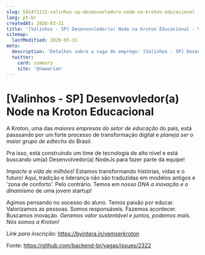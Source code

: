 ```yaml
---
slug: 591471112-valinhos-sp-desenvovledora-node-na-kroton-educacional
lang: pt-br
createdAt: 2020-03-31
title: '[Valinhos - SP] Desenvovledor(a) Node na Kroton Educacional - Vaga de Emprego'
sitemap:
  lastModified: 2020-03-31
meta:
  description: 'Detalhes sobre a vaga de emprego: [Valinhos - SP] Desenvovledor(a) Node na Kroton Educacional'
  twitter:
    card: summary
    site: '@nawarian'
---
```


# [Valinhos - SP] Desenvovledor(a) Node na Kroton Educacional

A Kroton, uma das *maiores empresas do setor de educação* do país, está passsando por um forte processo de transformação digital e *planeja ser o maior grupo de edtechs* do Brasil.

Pra isso, está construindo um time de tecnologia de alto nível e está buscando um(a) Desenvolvedor(a) NodeJs para fazer parte da equipe!

*Impacte a vida de milhões!* Estamos transformando histórias, vidas e o futuro! Aqui, tradição e liderança não são traduzidas em modelos antigos e 'zona de conforto'. Pelo contrário. Temos em *nosso DNA a inovação e o dinamismo* de uma jovem startup!

Agimos pensando no sucesso do aluno. Temos paixão por educar. Valorizamos as pessoas. Somos responsáveis. Fazemos acontecer. Buscamos inovação. *Geramos valor sustentável e juntos, podemos mais. Nós somos a Kroton!*

*Link para inscrição:* https://byintera.in/vemserkroton

Fonte: https://github.com/backend-br/vagas/issues/2322